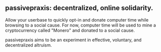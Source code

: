 ## passivepraxis: decentralized, online solidarity.

Allow your userbase to quickly opt-in and donate computer time while browsing to a social cause. For now, computer time will be used to mine a cryptocurrency called "Monero" and donated to a social cause.

passivepraxis aims to be an experiment in effective, voluntary, and decentralized altruism.